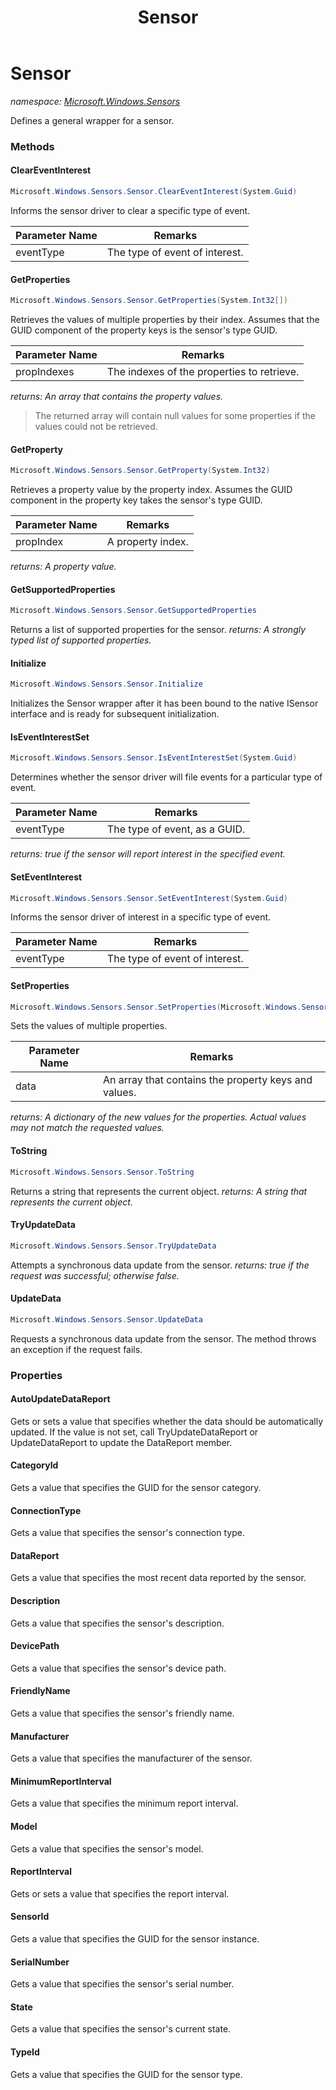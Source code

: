 ﻿---
title: Sensor
---

# Sensor
_namespace: [Microsoft.Windows.Sensors](N-Microsoft.Windows.Sensors.html)_

Defines a general wrapper for a sensor.

### Methods

#### ClearEventInterest
```csharp
Microsoft.Windows.Sensors.Sensor.ClearEventInterest(System.Guid)
```
Informs the sensor driver to clear a specific type of event.

|Parameter Name|Remarks|
|--------------|-------|
|eventType|The type of event of interest.|


#### GetProperties
```csharp
Microsoft.Windows.Sensors.Sensor.GetProperties(System.Int32[])
```
Retrieves the values of multiple properties by their index.
 Assumes that the GUID component of the property keys is the sensor's type GUID.

|Parameter Name|Remarks|
|--------------|-------|
|propIndexes|The indexes of the properties to retrieve.|

_returns: An array that contains the property values._
> 
>  The returned array will contain null values for some properties if the values could not be retrieved.
>  

#### GetProperty
```csharp
Microsoft.Windows.Sensors.Sensor.GetProperty(System.Int32)
```
Retrieves a property value by the property index.
 Assumes the GUID component in the property key takes the sensor's type GUID.

|Parameter Name|Remarks|
|--------------|-------|
|propIndex|A property index.|

_returns: A property value._

#### GetSupportedProperties
```csharp
Microsoft.Windows.Sensors.Sensor.GetSupportedProperties
```
Returns a list of supported properties for the sensor.
_returns: A strongly typed list of supported properties._

#### Initialize
```csharp
Microsoft.Windows.Sensors.Sensor.Initialize
```
Initializes the Sensor wrapper after it has been bound to the native ISensor interface
 and is ready for subsequent initialization.

#### IsEventInterestSet
```csharp
Microsoft.Windows.Sensors.Sensor.IsEventInterestSet(System.Guid)
```
Determines whether the sensor driver will file events for a particular type of event.

|Parameter Name|Remarks|
|--------------|-------|
|eventType|The type of event, as a GUID.|

_returns: true if the sensor will report interest in the specified event._

#### SetEventInterest
```csharp
Microsoft.Windows.Sensors.Sensor.SetEventInterest(System.Guid)
```
Informs the sensor driver of interest in a specific type of event.

|Parameter Name|Remarks|
|--------------|-------|
|eventType|The type of event of interest.|


#### SetProperties
```csharp
Microsoft.Windows.Sensors.Sensor.SetProperties(Microsoft.Windows.Sensors.DataFieldInfo[])
```
Sets the values of multiple properties.

|Parameter Name|Remarks|
|--------------|-------|
|data|An array that contains the property keys and values.|

_returns: A dictionary of the new values for the properties. Actual values may not match the requested values._

#### ToString
```csharp
Microsoft.Windows.Sensors.Sensor.ToString
```
Returns a string that represents the current object.
_returns: A string that represents the current object._

#### TryUpdateData
```csharp
Microsoft.Windows.Sensors.Sensor.TryUpdateData
```
Attempts a synchronous data update from the sensor.
_returns: true if the request was successful; otherwise false._

#### UpdateData
```csharp
Microsoft.Windows.Sensors.Sensor.UpdateData
```
Requests a synchronous data update from the sensor. The method throws an exception if the request fails.



### Properties

#### AutoUpdateDataReport
Gets or sets a value that specifies whether the data should be automatically updated. 
 If the value is not set, call TryUpdateDataReport or UpdateDataReport to update the DataReport member.
#### CategoryId
Gets a value that specifies the GUID for the sensor category.
#### ConnectionType
Gets a value that specifies the sensor's connection type.
#### DataReport
Gets a value that specifies the most recent data reported by the sensor.
#### Description
Gets a value that specifies the sensor's description.
#### DevicePath
Gets a value that specifies the sensor's device path.
#### FriendlyName
Gets a value that specifies the sensor's friendly name.
#### Manufacturer
Gets a value that specifies the manufacturer of the sensor.
#### MinimumReportInterval
Gets a value that specifies the minimum report interval.
#### Model
Gets a value that specifies the sensor's model.
#### ReportInterval
Gets or sets a value that specifies the report interval.
#### SensorId
Gets a value that specifies the GUID for the sensor instance.
#### SerialNumber
Gets a value that specifies the sensor's serial number.
#### State
Gets a value that specifies the sensor's current state.
#### TypeId
Gets a value that specifies the GUID for the sensor type.

